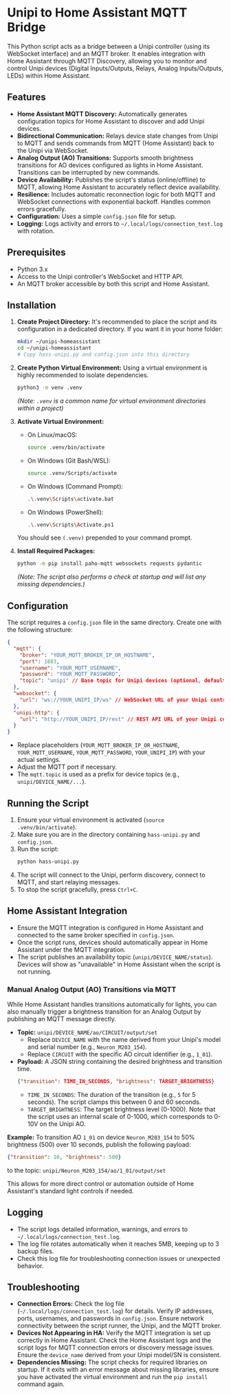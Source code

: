 # Unipi to Home Assistant MQTT Bridge

This Python script acts as a bridge between a Unipi controller (using its WebSocket interface) and an MQTT broker. It enables integration with Home Assistant through MQTT Discovery, allowing you to monitor and control Unipi devices (Digital Inputs/Outputs, Relays, Analog Inputs/Outputs, LEDs) within Home Assistant.

## Features

*   **Home Assistant MQTT Discovery:** Automatically generates configuration topics for Home Assistant to discover and add Unipi devices.
*   **Bidirectional Communication:** Relays device state changes from Unipi to MQTT and sends commands from MQTT (Home Assistant) back to the Unipi via WebSocket.
*   **Analog Output (AO) Transitions:** Supports smooth brightness transitions for AO devices configured as lights in Home Assistant. Transitions can be interrupted by new commands.
*   **Device Availability:** Publishes the script's status (online/offline) to MQTT, allowing Home Assistant to accurately reflect device availability.
*   **Resilience:** Includes automatic reconnection logic for both MQTT and WebSocket connections with exponential backoff. Handles common errors gracefully.
*   **Configuration:** Uses a simple `config.json` file for setup.
*   **Logging:** Logs activity and errors to `~/.local/logs/connection_test.log` with rotation.

## Prerequisites

*   Python 3.x
*   Access to the Unipi controller's WebSocket and HTTP API.
*   An MQTT broker accessible by both this script and Home Assistant.

## Installation

1.  **Create Project Directory:**
    It's recommended to place the script and its configuration in a dedicated directory. If you want it in your home folder:
    ```bash
    mkdir ~/unipi-homeassistant
    cd ~/unipi-homeassistant
    # Copy hass-unipi.py and config.json into this directory
    ```

2.  **Create Python Virtual Environment:**
    Using a virtual environment is highly recommended to isolate dependencies.
    ```bash
    python3 -m venv .venv
    ```
    *(Note: `.venv` is a common name for virtual environment directories within a project)*

3.  **Activate Virtual Environment:**
    *   On Linux/macOS:
        ```bash
        source .venv/bin/activate
        ```
    *   On Windows (Git Bash/WSL):
        ```bash
        source .venv/Scripts/activate
        ```
    *   On Windows (Command Prompt):
        ```bash
        .\.venv\Scripts\activate.bat
        ```
    *   On Windows (PowerShell):
        ```bash
        .\.venv\Scripts\Activate.ps1
        ```
    You should see `(.venv)` prepended to your command prompt.

4.  **Install Required Packages:**
    ```bash
    python -m pip install paho-mqtt websockets requests pydantic
    ```
    *(Note: The script also performs a check at startup and will list any missing dependencies.)*

## Configuration

The script requires a `config.json` file in the same directory. Create one with the following structure:

```json
{
  "mqtt": {
    "broker": "YOUR_MQTT_BROKER_IP_OR_HOSTNAME",
    "port": 1883,
    "username": "YOUR_MQTT_USERNAME",
    "password": "YOUR_MQTT_PASSWORD",
    "topic": "unipi" // Base topic for Unipi devices (optional, defaults to "unipi")
  },
  "websocket": {
    "url": "ws://YOUR_UNIPI_IP/ws" // WebSocket URL of your Unipi controller
  },
  "unipi-http": {
    "url": "http://YOUR_UNIPI_IP/rest" // REST API URL of your Unipi controller
  }
}
```

*   Replace placeholders (`YOUR_MQTT_BROKER_IP_OR_HOSTNAME`, `YOUR_MQTT_USERNAME`, `YOUR_MQTT_PASSWORD`, `YOUR_UNIPI_IP`) with your actual settings.
*   Adjust the MQTT port if necessary.
*   The `mqtt.topic` is used as a prefix for device topics (e.g., `unipi/DEVICE_NAME/...`).

## Running the Script

1.  Ensure your virtual environment is activated (`source .venv/bin/activate`).
2.  Make sure you are in the directory containing `hass-unipi.py` and `config.json`.
3.  Run the script:
    ```bash
    python hass-unipi.py
    ```
4.  The script will connect to the Unipi, perform discovery, connect to MQTT, and start relaying messages.
5.  To stop the script gracefully, press `Ctrl+C`.

## Home Assistant Integration

*   Ensure the MQTT integration is configured in Home Assistant and connected to the same broker specified in `config.json`.
*   Once the script runs, devices should automatically appear in Home Assistant under the MQTT integration.
*   The script publishes an availability topic (`unipi/DEVICE_NAME/status`). Devices will show as "unavailable" in Home Assistant when the script is not running.

### Manual Analog Output (AO) Transitions via MQTT

While Home Assistant handles transitions automatically for lights, you can also manually trigger a brightness transition for an Analog Output by publishing an MQTT message directly.

*   **Topic:** `unipi/DEVICE_NAME/ao/CIRCUIT/output/set`
    *   Replace `DEVICE_NAME` with the name derived from your Unipi's model and serial number (e.g., `Neuron_M203_154`).
    *   Replace `CIRCUIT` with the specific AO circuit identifier (e.g., `1_01`).
*   **Payload:** A JSON string containing the desired brightness and transition time.
    ```json
    {"transition": TIME_IN_SECONDS, "brightness": TARGET_BRIGHTNESS}
    ```
    *   `TIME_IN_SECONDS`: The duration of the transition (e.g., `5` for 5 seconds). The script clamps this between 0 and 60 seconds.
    *   `TARGET_BRIGHTNESS`: The target brightness level (0-1000). Note that the script uses an internal scale of 0-1000, which corresponds to 0-10V on the Unipi AO.

**Example:** To transition AO `1_01` on device `Neuron_M203_154` to 50% brightness (500) over 10 seconds, publish the following payload:
```json
{"transition": 10, "brightness": 500}
```
to the topic:
`unipi/Neuron_M203_154/ao/1_01/output/set`

This allows for more direct control or automation outside of Home Assistant's standard light controls if needed.

## Logging

*   The script logs detailed information, warnings, and errors to `~/.local/logs/connection_test.log`.
*   The log file rotates automatically when it reaches 5MB, keeping up to 3 backup files.
*   Check this log file for troubleshooting connection issues or unexpected behavior.

## Troubleshooting

*   **Connection Errors:** Check the log file (`~/.local/logs/connection_test.log`) for details. Verify IP addresses, ports, usernames, and passwords in `config.json`. Ensure network connectivity between the script runner, the Unipi, and the MQTT broker.
*   **Devices Not Appearing in HA:** Verify the MQTT integration is set up correctly in Home Assistant. Check the Home Assistant logs and the script logs for MQTT connection errors or discovery message issues. Ensure the `device_name` derived from your Unipi model/SN is consistent.
*   **Dependencies Missing:** The script checks for required libraries on startup. If it exits with an error message about missing libraries, ensure you have activated the virtual environment and run the `pip install` command again.
